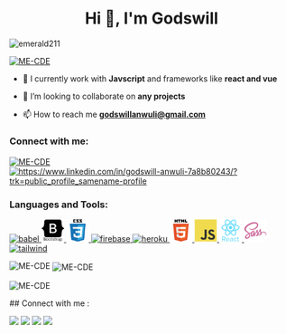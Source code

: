 <h1 align="center">Hi 👋, I'm Godswill</h1>

<p align="left"> <img src="https://komarev.com/ghpvc/?username=emerald211&label=Profile%20views&color=0e75b6&style=flat" alt="emerald211" /> </p>

<p align="left"> <a href="https://github.com/ME-CDE" target="blank"><img src="https://img.shields.io/github/follow/ME-CDE?logo=twitter&style=for-the-badge" alt="ME-CDE" /></a> </p>

- 🌱 I currently work with **Javscript** and frameworks like **react and vue**

- 👯 I’m looking to collaborate on **any projects**

- 📫 How to reach me **godswillanwuli@gmail.com**

<h3 align="left">Connect with me:</h3>
<p align="left">
<a href="https://github.com/ME-CDE" target="blank"><img align="center" src="https://raw.githubusercontent.com/rahuldkjain/github-profile-readme-generator/master/src/images/icons/Social/twitter.svg" alt="ME-CDE" height="30" width="40" /></a>
<a href="https://linkedin.com/in/https://www.linkedin.com/in/godswill-anwuli-7a8b80243/?trk=public_profile_samename-profile" target="blank"><img align="center" src="https://raw.githubusercontent.com/rahuldkjain/github-profile-readme-generator/master/src/images/icons/Social/linked-in-alt.svg" alt="https://www.linkedin.com/in/godswill-anwuli-7a8b80243/?trk=public_profile_samename-profile" height="30" width="40" /></a>
</p>

<h3 align="left">Languages and Tools:</h3>
<p align="left"> <a href="https://babeljs.io/" target="_blank" rel="noreferrer"> <img src="https://www.vectorlogo.zone/logos/babeljs/babeljs-icon.svg" alt="babel" width="40" height="40"/> </a> <a href="https://getbootstrap.com" target="_blank" rel="noreferrer"> <img src="https://raw.githubusercontent.com/devicons/devicon/master/icons/bootstrap/bootstrap-plain-wordmark.svg" alt="bootstrap" width="40" height="40"/> </a> <a href="https://www.w3schools.com/css/" target="_blank" rel="noreferrer"> <img src="https://raw.githubusercontent.com/devicons/devicon/master/icons/css3/css3-original-wordmark.svg" alt="css3" width="40" height="40"/> </a> <a href="https://firebase.google.com/" target="_blank" rel="noreferrer"> <img src="https://www.vectorlogo.zone/logos/firebase/firebase-icon.svg" alt="firebase" width="40" height="40"/> </a> <a href="https://heroku.com" target="_blank" rel="noreferrer"> <img src="https://www.vectorlogo.zone/logos/heroku/heroku-icon.svg" alt="heroku" width="40" height="40"/> </a> <a href="https://www.w3.org/html/" target="_blank" rel="noreferrer"> <img src="https://raw.githubusercontent.com/devicons/devicon/master/icons/html5/html5-original-wordmark.svg" alt="html5" width="40" height="40"/> </a> <a href="https://developer.mozilla.org/en-US/docs/Web/JavaScript" target="_blank" rel="noreferrer"> <img src="https://raw.githubusercontent.com/devicons/devicon/master/icons/javascript/javascript-original.svg" alt="javascript" width="40" height="40"/> </a> <a href="https://reactjs.org/" target="_blank" rel="noreferrer"> <img src="https://raw.githubusercontent.com/devicons/devicon/master/icons/react/react-original-wordmark.svg" alt="react" width="40" height="40"/> </a> <a href="https://sass-lang.com" target="_blank" rel="noreferrer"> <img src="https://raw.githubusercontent.com/devicons/devicon/master/icons/sass/sass-original.svg" alt="sass" width="40" height="40"/> </a> <a href="https://tailwindcss.com/" target="_blank" rel="noreferrer"> <img src="https://www.vectorlogo.zone/logos/tailwindcss/tailwindcss-icon.svg" alt="tailwind" width="40" height="40"/> </a> </p>

<p><img align="left" src="https://github-readme-stats.vercel.app/api/top-langs?username=ME-CDE&show_icons=true&locale=en&layout=compact" alt="ME-CDE" /></p>

<p>&nbsp;<img align="center" src="https://github-readme-stats.vercel.app/api?username=ME-CDE&show_icons=true&locale=en" alt="ME-CDE" /></p>

<p><img align="center" src="https://github-readme-streak-stats.herokuapp.com/?user=ME-CDE&" alt="ME-CDE" /></p>
## Connect with me :

<p>
<a href="https://github.com/ME-CDE"><img src="https://img.shields.io/badge/-ME-CDE-black?logo=github&style=flat-square"></a>
<a href="https://www.linkedin.com/in/godswill-anwuli-7a8b80243/"><img src="https://img.shields.io/badge/-godswill_anwuli-blue?logo=linkedin&style=flat-square"></a>
<a href="https://twitter.com/godswill_anwuli"><img src="https://img.shields.io/badge/-godswill_anwuli-blue?logo=twitter&style=flat-square"/></a>
<a href="mailto:godswillanwuli@gmail.com"><img src="https://img.shields.io/badge/-godswillanwuli@gmail.com-black?logo=gmail&style=flat-square"/></a>
</p>
